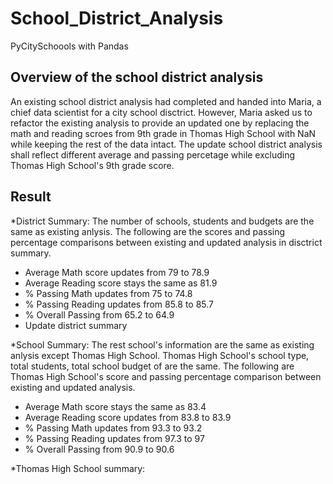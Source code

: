 # School_District_Analysis
PyCitySchoools with Pandas

## Overview of the school district analysis
An existing school district analysis had completed and handed into Maria, a chief data scientist for a city school disctrict. However, Maria asked us to refactor the existing analysis to provide an updated one by replacing the math and reading scroes from 9th grade in Thomas High School with NaN while keeping the rest of the data intact. The update school district analysis shall reflect different average and passing percetage while excluding Thomas High School's 9th grade score. 

## Result
*District Summary: The number of schools, students and budgets are the same as existing anlysis. The following are the scores and passing percentage comparisons between existing and updated analysis in disctrict summary.
  * Average Math score updates from 79 to 78.9 
  * Average Reading score stays the same as 81.9
  * % Passing Math updates from 75 to 74.8
  * % Passing Reading updates from 85.8 to 85.7
  * % Overall Passing from 65.2 to 64.9
  * Update district summary


*School Summary: The rest school's information are the same as existing anlysis except Thomas High School. Thomas High School's school type, total students, total school budget of  are the same. The following are Thomas High School's score and passing percentage comparison between existing and updated analysis.
  * Average Math score stays the same as 83.4
  * Average Reading score updates from 83.8 to 83.9
  * % Passing Math updates from 93.3 to 93.2
  * % Passing Reading updates from 97.3 to 97
  * % Overall Passing from 90.9 to 90.6

*Thomas High School summary:
